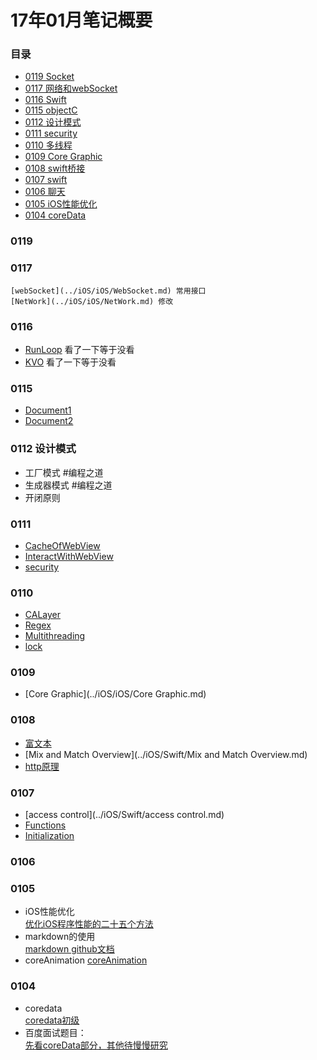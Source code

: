 # 17年01月笔记概要

### 目录
* [0119 Socket](#0119)
* [0117 网络和webSocket](#0117)
* [0116 Swift](#0116)
* [0115 objectC](#0115)
* [0112 设计模式](#0112)
* [0111 security](#0111)
* [0110 多线程](#0110)
* [0109 Core Graphic](#0109)
* [0108 swift桥接](#0108)
* [0107 swift](#0107)
* [0106 聊天](#0106)
* [0105 iOS性能优化](#0105)
* [0104 coreData](#0104)

### 0119


### 0117
    [webSocket](../iOS/iOS/WebSocket.md) 常用接口
    [NetWork](../iOS/iOS/NetWork.md) 修改
### 0116

  * [RunLoop](../iOS/iOS/RunLoop.md) 看了一下等于没看
  * [KVO](../iOS/iOS/KVC.md)     看了一下等于没看

### 0115
  * [Document1](../iOS/ObjectC/Document1.md)
  * [Document2](../iOS/ObjectC/Document2.md)

### 0112 设计模式
  * 工厂模式   #编程之道
  * 生成器模式  #编程之道
  * 开闭原则

### 0111
  * [CacheOfWebView](../iOS/iOS/CacheOfWebView.md)
  * [InteractWithWebView](../iOS/iOS/InteractWithWebView.md)
  * [security](../iOS/iOS/security.md)

### 0110
  * [CALayer](../iOS/iOS/CALayer.md)              
  * [Regex](../iOS/iOS/Regex.md)                
  * [Multithreading](../iOS/iOS/Multithreading.md)
  * [lock](../iOS/iOS/lock.md)      

### 0109
  * [Core Graphic](../iOS/iOS/Core Graphic.md)

### 0108
  * [富文本](../iOS/iOS/富文本.md)                 
  * [Mix and Match Overview](../iOS/Swift/Mix and Match Overview.md)
  * [http原理](../iOS/iOS/NetWork.md)          

### 0107

  * [access control](../iOS/Swift/access control.md)
  * [Functions](../iOS/Swift/functions.md)
  * [Initialization](../iOS/Swift/Initialization.md)

### 0106

### 0105
  * iOS性能优化  
  [优化iOS程序性能的二十五个方法](http://www.code4app.com/blog-822721-729.html)
  * markdown的使用  
  [markdown github文档](https://guides.github.com/features/mastering-markdown/)  
  * coreAnimation
  [coreAnimation](http://www.code4app.com/thread-12087-1-1.html)

### 0104
  * coredata  
  [coredata初级](http://blog.csdn.net/ruglcc/article/details/50557344)
  * 百度面试题目：  
  [先看coreData部分，其他待慢慢研究](http://www.jianshu.com/p/4d7292741f5)
